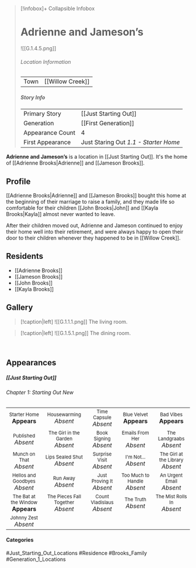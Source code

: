 > [!infobox]+ Collapsible Infobox
> # Adrienne and Jameson’s
> ![[G.1.4.5.png]] 
> ###### Location Information
> |  |  | 
> | ---- | ---- | 
> | Town | [[Willow Creek]] | 
> 
> ##### Story Info
> |  |  | 
> | ---- | ---- | 
> | Primary Story | [[Just Starting Out]] | 
> | Generation | [[First Generation]]|
> | Appearance Count | 4 | 
> | First Appearance | Just Staring Out *1.1 - Starter Home*

**Adrienne and Jameson’s** is a location in [[Just Starting Out]]. It's the home of [[Adrienne Brooks|Adrienne]] and [[Jameson Brooks]].

## Profile
[[Adrienne Brooks|Adrienne]] and [[Jameson Brooks]] bought this home at the beginning of their marriage to raise a family, and they made life so comfortable for their children [[John Brooks|John]] and [[Kayla Brooks|Kayla]] almost never wanted to leave.

After their children moved out, Adrienne and Jameson continued to enjoy their home well into their retirement, and were always happy to open their door to their children whenever they happened to be in [[Willow Creek]].

## Residents
- [[Adrienne Brooks]]
- [[Jameson Brooks]]
- [[John Brooks]]
- [[Kayla Brooks]]

## Gallery
> [!caption|left]
> ![[G.1.1.1.png]] 
> The living room.

> [!caption|left]
> ![[G.1.5.1.png]] 
> The dining room.

<br style="clear:both; margin: 0; padding: 0" />

## Appearances
##### [[Just Starting Out]]
###### Chapter 1: Starting Out New
|                                                                       |                                                                         |                                                                     |                                                                        |                                                                          |
| --------------------------------------------------------------------- | ----------------------------------------------------------------------- | ------------------------------------------------------------------- | ---------------------------------------------------------------------- | ------------------------------------------------------------------------ |
| <center><font size=2>Starter Home<br><font size=3>**Appears** | <center><font size=2>Housewarming<br><font size=3>*Absent* | <center><font size=2>Time Capsule<br><font size=3>*Absent* | <center><font size=2>Blue Velvet<br><font size=3>**Appears** | <center><font size=2>Bad Vibes<br><font size=3>**Appears** |
| <center><font size=2>Published<br><font size=3>*Absent* | <center><font size=2>The Girl in the Garden<br><font size=3>*Absent* | <center><font size=2>Book Signing<br><font size=3>*Absent* | <center><font size=2>Emails From Her<br><font size=3>*Absent* | <center><font size=2>The Landgraabs<br><font size=3>*Absent* |
| <center><font size=2>Munch on That<br><font size=3>*Absent* | <center><font size=2>Lips Sealed Shut<br><font size=3>*Absent* | <center><font size=2>Surprise Visit<br><font size=3>*Absent* | <center><font size=2>I'm Not...<br><font size=3>*Absent* | <center><font size=2>The Girl at the Library<br><font size=3>*Absent* |
| <center><font size=2>Hellos and Goodbyes<br><font size=3>*Absent* | <center><font size=2>Run Away<br><font size=3>*Absent* | <center><font size=2>Just Proving It<br><font size=3>*Absent* | <center><font size=2>Too Much to Handle<br><font size=3>*Absent* | <center><font size=2>An Urgent Email<br><font size=3>*Absent* |
| <center><font size=2>The Bat at the Window<br><font size=3>**Appears**| <center><font size=2>The Pieces Fall Together<br><font size=3>*Absent*| <center><font size=2>Count Vladislaus<br><font size=3>*Absent* | <center><font size=2>The Truth<br><font size=3>*Absent* | <center><font size=2>The Mist Rolls In<br><font size=3>*Absent* |
| <center><font size=2>Johnny Zest<br><font size=3>*Absent* |
#### Categories
#Just_Starting_Out_Locations #Residence #Brooks_Family #Generation_1_Locations